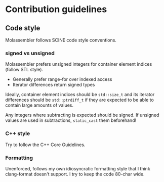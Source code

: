 # Contribution guidelines

## Code style

Molassembler follows SCINE code style conventions.

### signed vs unsigned
Molassembler prefers unsigned integers for container element indices (follow
STL style).

- Generally prefer range-for over indexed access
- Iterator differences return signed types

Ideally, container element indices should be `std::size_t` and its iterator
differences should be `std::ptrdiff_t` if they are expected to be able to
contain large amounts of values.

Any integers where subtracting is expected should be signed. If unsigned values
are used in subtractions, `static_cast` them beforehand!

### C++ style
Try to follow the C++ Core Guidelines.

### Formatting
Unenforced, follows my own idiosyncratic formatting style that I think
clang-format doesn't support. I try to keep the code 80-char wide.
